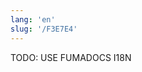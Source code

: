 ```yaml
---
lang: 'en'
slug: '/F3E7E4'
---
```



TODO: USE FUMADOCS I18N

<div lang='en-US'>

</div>


<div lang='ko-KR'>

</div>

